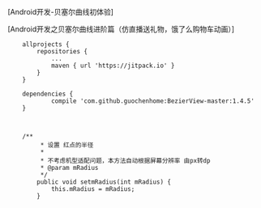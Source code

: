 
[Android开发-贝塞尔曲线初体验]

[Android开发之贝塞尔曲线进阶篇（仿直播送礼物，饿了么购物车动画）]
```
	allprojects {
		repositories {
			...
			maven { url 'https://jitpack.io' }
		}
	}

	dependencies {
	        compile 'com.github.guochenhome:BezierView-master:1.4.5'
	}
	
	
	
	/**
         * 设置 红点的半径
         *
         * 不考虑机型适配问题，本方法自动根据屏幕分辨率 由px转dp
         * @param mRadius
         */
        public void setmRadius(int mRadius) {
            this.mRadius = mRadius;
        }

```
